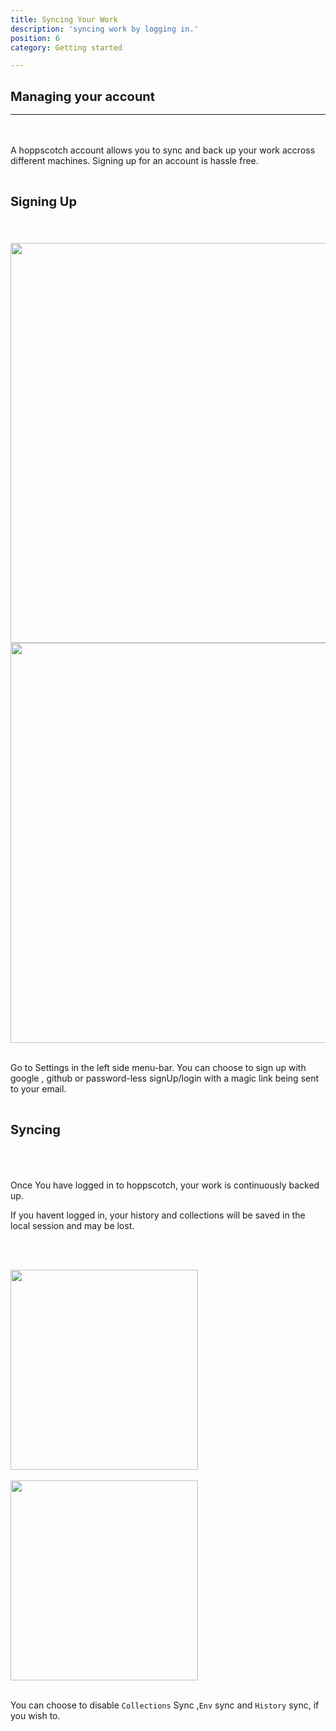 ```yaml
---
title: Syncing Your Work
description: 'syncing work by logging in.'
position: 6
category: Getting started

---
```


##  <h2 style="font-size:20px">Managing your account</h2>
<hr>
<br></br>
A hoppscotch account allows you to sync and back up your work accross different machines.
Signing up for an account is hassle free.
<br></br>

###   <h3 style="font-size:20px">Signing Up</h3>

<br/><br/>
<img src="/Resources/en/Account/signup-light.png" class="light-img" width="1280" height="640" alt=""/>
<img src="/Resources/en/Account/signup-dark.png"  class="dark-img"  width="1280" height="640" alt=""/>
<br/><br/>

Go to Settings in the left side menu-bar.
You can choose to sign up with google , github or password-less signUp/login with a magic link being sent to your email. 
<br></br>

###   <h3 style="font-size:20px">Syncing</h3>
<br></br>

 Once You have logged in to hoppscotch, your work is continuously backed up.

<alert type="warning">

If you havent logged in, your history and collections will be saved in the local session and may be lost.

</alert>

<br></br>

<img src="/Resources/en/Account/sync-dark.png"  class="dark-img"  width="300" height="320" alt=""/>
<br/><br/>

<img src="/Resources/en/Account/sync-light.png"  class="light-img"  width="300" height="320" alt=""/>
<br/><br/>

You can choose to disable `Collections` Sync ,`Env` sync and `History` sync, if you wish to.